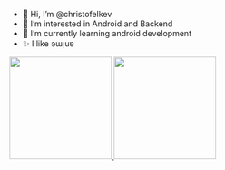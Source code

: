 - 👋 Hi, I’m @christofelkev
- 👀 I’m interested in Android and Backend 
- 🌱 I’m currently learning android development
- ✨ I like ǝɯᴉuɐ


<p align="left">
<a href="https://github.com/christofelkev">
  <img height="180em" src="https://github-readme-stats-eight-theta.vercel.app/api?username=christofelkev&show_icons=true&theme=algolia&include_all_commits=true&count_private=true"/>
  <img height="180em" src="https://github-readme-stats-eight-theta.vercel.app/api/top-langs/?username=christofelkev&layout=compact&langs_count=8&theme=algolia"/>
</a>
</p>
